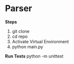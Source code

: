 # Parser

**Steps**
1. git clone
2. cd repo
3. Activate Virtual Environment
4. python main.py

**Run Tests**
python -m unittest
